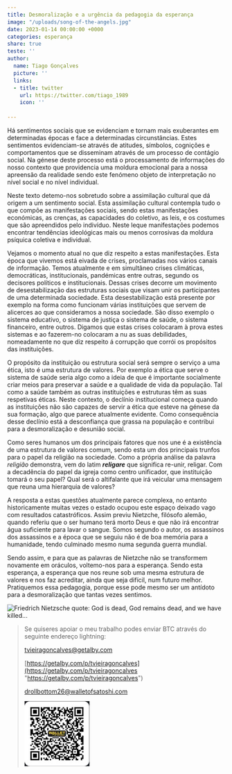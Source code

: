 ```yaml
---
title: Desmoralização e a urgência da pedagogia da esperança
image: "/uploads/song-of-the-angels.jpg"
date: 2023-01-14 00:00:00 +0000
categories: esperança
share: true
teste: ''
author:
  name: Tiago Gonçalves
  picture: ''
  links:
  - title: twitter
    url: https://twitter.com/tiago_1989
    icon: ''

---
```

Há sentimentos sociais que se evidenciam e tornam mais exuberantes em determinadas épocas e face a determinadas circunstâncias. Estes sentimentos evidenciam-se através de atitudes, símbolos, cognições e comportamentos que se disseminam através de um processo de contágio social. Na génese deste processo está o processamento de informações do nosso contexto que providencia uma moldura emocional para a nossa apreensão da realidade sendo este fenómeno objeto de interpretação no nível social e no nível individual.

Neste texto detemo-nos sobretudo sobre a assimilação cultural que dá origem a um sentimento social. Esta assimilação cultural contempla tudo o que compõe as manifestações sociais, sendo estas manifestações económicas, as crenças, as capacidades do coletivo,  as leis, e os costumes que são apreendidos pelo indivíduo. Neste leque manifestações podemos encontrar tendências ideológicas mais ou menos corrosivas da moldura psíquica coletiva e individual.

Vejamos o momento atual no que diz respeito a estas manifestações. Esta época que vivemos está eivada de crises, proclamadas nos vários canais de informação. Temos atualmente e em simultâneo crises climáticas, democráticas, institucionais, pandémicas  entre outras, segundo os decisores políticos e institucionais.  Dessas crises decorre um movimento de desestabilização das estruturas sociais que visam unir os participantes de uma determinada sociedade. Esta desestabilização está presente por exemplo na forma como funcionam várias  instituições que servem de alicerces ao que consideramos a nossa sociedade. São disso exemplo o sistema educativo, o sistema de justiça o sistema de saúde, o sistema financeiro, entre outros. Digamos que estas crises colocaram à prova estes sistemas e ao fazerem-no colocaram a nu as suas debilidades, nomeadamente no que diz respeito á corrupção que corrói os propósitos das instituições.

O propósito da instituição ou estrutura social será sempre o serviço a uma ética, isto é uma estrutura de valores. Por exemplo a ética que serve o sistema de saúde seria algo como a ideia de que é importante socialmente criar meios para preservar a saúde e a qualidade de vida da população. Tal como a saúde também as outras instituições e estruturas têm as suas respetivas éticas. Neste contexto, o declínio institucional começa quando as instituições não são capazes de servir a ética que esteve na génese da sua formação, algo que parece atualmente evidente. Como consequência desse declínio está a desconfiança que grassa na população e contribui para a desmoralização e desunião social.

Como seres humanos um dos principais fatores que nos une é a existência de uma estrutura de valores comum, sendo esta um dos principais trunfos para o papel da religião na sociedade. Como a própria análise da palavra _religião_ demonstra, vem do latim **_religare_** que significa re-unir, religar. Com a decadência do papel da igreja como centro unificador, que instituição tomará o seu papel? Qual será o altifalante que irá veicular uma mensagem que reuna uma hierarquia de valores?

A resposta a estas questões atualmente parece complexa, no entanto historicamente muitas vezes o estado ocupou este espaço deixado vago com resultados catastróficos. Assim previu Nietzche, filósofo alemão, quando referiu que o ser humano terá morto Deus e que não irá encontrar água suficiente para lavar o sangue. Somos segundo o autor, os assassinos dos assassinos e a época que se seguiu não é de boa memória para a humanidade, tendo culminado mesmo numa segunda guerra mundial.

Sendo assim, e para que as palavras de Nietzche não se transformem novamente em oráculos, voltemo-nos para a esperança. Sendo esta esperança, a esperança que nos reune sob uma mesma estrutura de valores e nos faz acreditar, ainda que seja difícil, num futuro melhor. Pratiquemos essa pedagogia, porque esse pode mesmo ser um antídoto para a desmoralização que tantas vezes sentimos.

![Friedrich Nietzsche quote: God is dead, God remains dead, and we have  killed...](https://www.azquotes.com/picture-quotes/quote-god-is-dead-god-remains-dead-and-we-have-killed-him-friedrich-nietzsche-45-46-33.jpg)

> Se quiseres apoiar o meu trabalho podes enviar BTC através do seguinte endereço lightning:
>
> tvieiragoncalves@getalby.com
>
> [https://getalby.com/p/tvieiragoncalves](https://getalby.com/p/tvieiragoncalves "https://getalby.com/p/tvieiragoncalves")
>
> drollbottom26@walletofsatoshi.com
>
> ![](/uploads/rsz_1photo_2023-01-14_15-11-16.jpg)